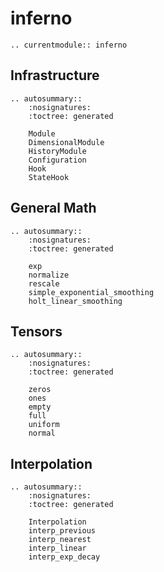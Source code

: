 # inferno

```{eval-rst}
.. currentmodule:: inferno
```

## Infrastructure
```{eval-rst}
.. autosummary::
    :nosignatures:
    :toctree: generated

    Module
    DimensionalModule
    HistoryModule
    Configuration
    Hook
    StateHook
```

## General Math
```{eval-rst}
.. autosummary::
    :nosignatures:
    :toctree: generated

    exp
    normalize
    rescale
    simple_exponential_smoothing
    holt_linear_smoothing
```

## Tensors
```{eval-rst}
.. autosummary::
    :nosignatures:
    :toctree: generated

    zeros
    ones
    empty
    full
    uniform
    normal
```

## Interpolation
```{eval-rst}
.. autosummary::
    :nosignatures:
    :toctree: generated

    Interpolation
    interp_previous
    interp_nearest
    interp_linear
    interp_exp_decay
```
